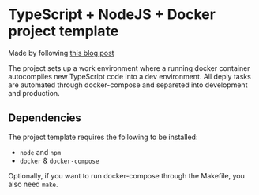 # TypeScript + NodeJS + Docker project template
Made by following [this blog post](https://dev.to/dariansampare/setting-up-docker-typescript-node-hot-reloading-code-changes-in-a-running-container-2b2f)

The project sets up a work environment where a running docker container autocompiles new TypeScript code into a dev environment. All deply tasks are automated through docker-compose and separeted into development and production.

## Dependencies
The project template requires the following to be installed:
- `node` and `npm`
- `docker` & `docker-compose`

Optionally, if you want to run docker-compose through the Makefile, you also need `make`.
